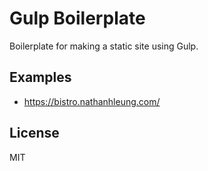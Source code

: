# Gulp Boilerplate
Boilerplate for making a static site using Gulp.

## Examples
* https://bistro.nathanhleung.com/

## License
MIT
